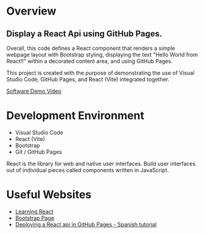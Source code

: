 # Overview

## Display a React Api using GitHub Pages.

Overall, this code defines a React component that renders a simple webpage layout with Bootstrap styling, displaying the text "Hello World from React!!" within a decorated content area, and using GitHub Pages.

This project is created with the purpose of demonstrating the use of Visual Studio Code, GitHub Pages, and React (Vite) integrated together.

[Software Demo Video](https://youtu.be/THVLBjpy0eM)

# Development Environment

- Visual Studio Code
- React (Vite)
- Bootstrap
- Git / GitHub Pages

React is the library for web and native user interfaces. Build user interfaces out of individual pieces called components written in JavaScript.

# Useful Websites

* [Learning React](https://react.dev/learn)
* [Bootstrap Page](https://getbootstrap.com/)
* [Deploying a React api in GitHub Pages - Spanish tutorial](https://www.youtube.com/watch?v=V2-U_j30u_Y)
